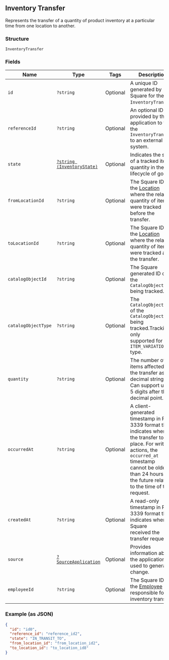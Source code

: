 ## Inventory Transfer

Represents the transfer of a quantity of product inventory at a
particular time from one location to another.

### Structure

`InventoryTransfer`

### Fields

| Name | Type | Tags | Description | Getter | Setter |
|  --- | --- | --- | --- | --- | --- |
| `id` | `?string` | Optional | A unique ID generated by Square for the<br>`InventoryTransfer`. | getId(): ?string | setId(?string id): void |
| `referenceId` | `?string` | Optional | An optional ID provided by the application to tie the<br>`InventoryTransfer` to an external system. | getReferenceId(): ?string | setReferenceId(?string referenceId): void |
| `state` | [`?string (InventoryState)`](/doc/models/inventory-state.md) | Optional | Indicates the state of a tracked item quantity in the lifecycle of goods. | getState(): ?string | setState(?string state): void |
| `fromLocationId` | `?string` | Optional | The Square ID of the [Location](#type-location) where the related<br>quantity of items were tracked before the transfer. | getFromLocationId(): ?string | setFromLocationId(?string fromLocationId): void |
| `toLocationId` | `?string` | Optional | The Square ID of the [Location](#type-location) where the related<br>quantity of items were tracked after the transfer. | getToLocationId(): ?string | setToLocationId(?string toLocationId): void |
| `catalogObjectId` | `?string` | Optional | The Square generated ID of the<br>`CatalogObject` being tracked. | getCatalogObjectId(): ?string | setCatalogObjectId(?string catalogObjectId): void |
| `catalogObjectType` | `?string` | Optional | The `CatalogObjectType` of the<br>`CatalogObject` being tracked.Tracking is only<br>supported for the `ITEM_VARIATION` type. | getCatalogObjectType(): ?string | setCatalogObjectType(?string catalogObjectType): void |
| `quantity` | `?string` | Optional | The number of items affected by the transfer as a decimal string.<br>Can support up to 5 digits after the decimal point. | getQuantity(): ?string | setQuantity(?string quantity): void |
| `occurredAt` | `?string` | Optional | A client-generated timestamp in RFC 3339 format that indicates when<br>the transfer took place. For write actions, the `occurred_at` timestamp<br>cannot be older than 24 hours or in the future relative to the time of the<br>request. | getOccurredAt(): ?string | setOccurredAt(?string occurredAt): void |
| `createdAt` | `?string` | Optional | A read-only timestamp in RFC 3339 format that indicates when Square<br>received the transfer request. | getCreatedAt(): ?string | setCreatedAt(?string createdAt): void |
| `source` | [`?SourceApplication`](/doc/models/source-application.md) | Optional | Provides information about the application used to generate a change. | getSource(): ?SourceApplication | setSource(?SourceApplication source): void |
| `employeeId` | `?string` | Optional | The Square ID of the [Employee](#type-employee) responsible for the<br>inventory transfer. | getEmployeeId(): ?string | setEmployeeId(?string employeeId): void |

### Example (as JSON)

```json
{
  "id": "id0",
  "reference_id": "reference_id2",
  "state": "IN_TRANSIT_TO",
  "from_location_id": "from_location_id2",
  "to_location_id": "to_location_id8"
}
```

